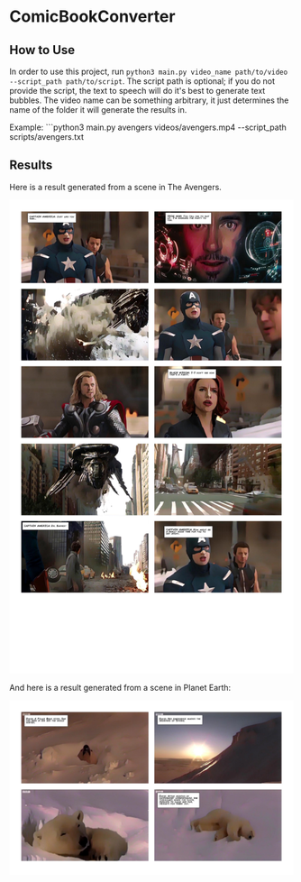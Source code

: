 # ComicBookConverter

## How to Use
In order to use this project, run ```python3 main.py video_name path/to/video --script_path path/to/script```. The script path is optional; if you do not provide the script, the text to speech will do it's best to generate text bubbles. The video name can be something arbitrary, it just determines the name of the folder it will generate the results in.

Example: ```python3 main.py avengers videos/avengers.mp4 --script_path scripts/avengers.txt

## Results

Here is a result generated from a scene in The Avengers.

![avengers](https://github.com/gkgkgkgk/ComicBookConverter/blob/main/pictures/avengers2/page0.jpg)

And here is a result generated from a scene in Planet Earth: 

![polar](https://github.com/gkgkgkgk/ComicBookConverter/blob/main/pictures/polar/page0.jpg)
